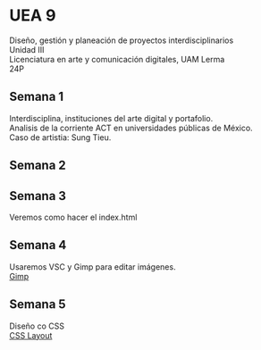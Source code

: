 # UEA 9
Diseño, gestión y planeación de proyectos interdisciplinarios  
Unidad III  
Licenciatura en arte y comunicación digitales, UAM Lerma  
24P  
## Semana 1
Interdisciplina, instituciones del arte digital y portafolio.  
Analisis de la corriente ACT en universidades públicas de México.  
Caso de artistia: Sung Tieu.  
## Semana 2

## Semana 3
Veremos como hacer el index.html

## Semana 4
Usaremos VSC y Gimp para editar imágenes.  
[Gimp](https://www.gimp.org/)  

## Semana 5
Diseño co CSS  
[CSS Layout](https://developer.mozilla.org/es/docs/Learn/CSS/CSS_layout)  


